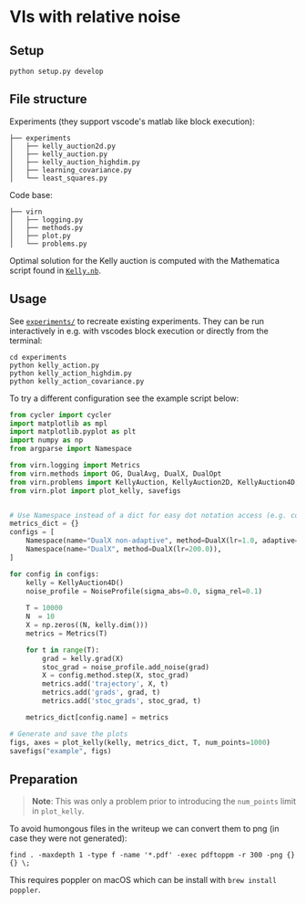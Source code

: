 # VIs with relative noise


## Setup

```
python setup.py develop
```

## File structure

Experiments (they support vscode's matlab like block execution):

```
├── experiments
│   ├── kelly_auction2d.py
│   ├── kelly_auction.py
│   ├── kelly_auction_highdim.py
│   ├── learning_covariance.py
│   └── least_squares.py
```

Code base:

```
├── virn
│   ├── logging.py
│   ├── methods.py
│   ├── plot.py
│   └── problems.py
  ```

Optimal solution for the Kelly auction is computed with the Mathematica script found in [`Kelly.nb`](Kelly.nb).


## Usage

See [`experiments/`](experiments/) to recreate existing experiments.
They can be run interactively in e.g. with vscodes block execution or directly from the terminal:

```
cd experiments
python kelly_action.py
python kelly_action_highdim.py
python kelly_action_covariance.py
```

To try a different configuration see the example script below:

```python
from cycler import cycler
import matplotlib as mpl
import matplotlib.pyplot as plt
import numpy as np
from argparse import Namespace

from virn.logging import Metrics
from virn.methods import OG, DualAvg, DualX, DualOpt
from virn.problems import KellyAuction, KellyAuction2D, KellyAuction4D, NoiseProfile
from virn.plot import plot_kelly, savefigs


# Use Namespace instead of a dict for easy dot notation access (e.g. config.name)
metrics_dict = {}
configs = [
    Namespace(name="DualX non-adaptive", method=DualX(lr=1.0, adaptive=False)),
    Namespace(name="DualX", method=DualX(lr=200.0)),
]

for config in configs:
    kelly = KellyAuction4D()
    noise_profile = NoiseProfile(sigma_abs=0.0, sigma_rel=0.1)
    
    T = 10000
    N  = 10
    X = np.zeros((N, kelly.dim()))
    metrics = Metrics(T)

    for t in range(T):
        grad = kelly.grad(X)
        stoc_grad = noise_profile.add_noise(grad)
        X = config.method.step(X, stoc_grad)
        metrics.add('trajectory', X, t)
        metrics.add('grads', grad, t)
        metrics.add('stoc_grads', stoc_grad, t)

    metrics_dict[config.name] = metrics

# Generate and save the plots
figs, axes = plot_kelly(kelly, metrics_dict, T, num_points=1000)
savefigs("example", figs)
```

## Preparation

> **Note**: This was only a problem prior to introducing the `num_points` limit in `plot_kelly`.

To avoid humongous files in the writeup we can convert them to png (in case they were not generated):

```
find . -maxdepth 1 -type f -name '*.pdf' -exec pdftoppm -r 300 -png {} {} \;
```

This requires poppler on macOS which can be install with `brew install poppler`.
